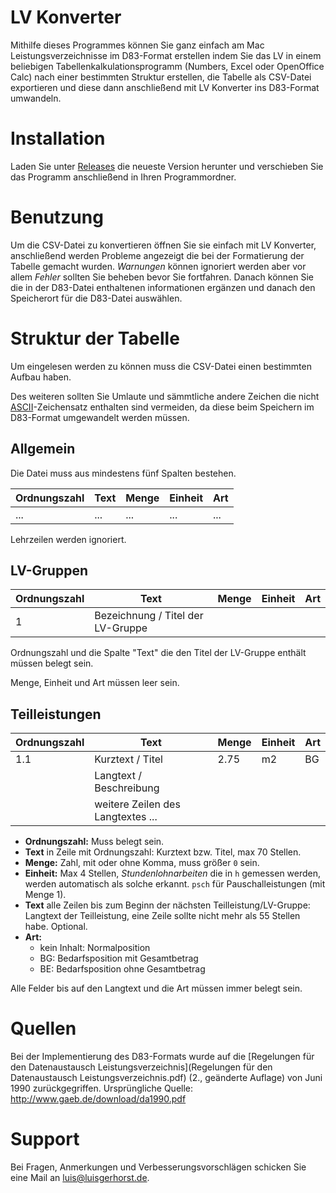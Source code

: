 # LV Konverter

Mithilfe dieses Programmes können Sie ganz einfach am Mac Leistungsverzeichnisse im D83-Format erstellen indem Sie das LV in einem beliebigen Tabellenkalkulationsprogramm (Numbers, Excel oder OpenOffice Calc) nach einer bestimmten Struktur erstellen, die Tabelle als CSV-Datei exportieren und diese dann anschließend mit LV Konverter ins D83-Format umwandeln.

# Installation

Laden Sie unter [Releases](https://github.com/luisgerhorst/LV-Konverter/releases) die neueste Version herunter und verschieben Sie das Programm anschließend in Ihren Programmordner.

# Benutzung

Um die CSV-Datei zu konvertieren öffnen Sie sie einfach mit LV Konverter, anschließend werden Probleme angezeigt die bei der Formatierung der Tabelle gemacht wurden. _Warnungen_ können ignoriert werden aber vor allem _Fehler_ sollten Sie beheben bevor Sie fortfahren. Danach können Sie die in der D83-Datei enthaltenen informationen ergänzen und danach den Speicherort für die D83-Datei auswählen.

# Struktur der Tabelle

Um eingelesen werden zu können muss die CSV-Datei einen bestimmten Aufbau haben.

Des weiteren sollten Sie Umlaute und sämmtliche andere Zeichen die nicht [ASCII](http://de.wikipedia.org/wiki/American_Standard_Code_for_Information_Interchange)-Zeichensatz enthalten sind vermeiden, da diese beim Speichern im D83-Format umgewandelt werden müssen.

## Allgemein

Die Datei muss aus mindestens fünf Spalten bestehen.

Ordnungszahl | Text | Menge | Einheit | Art
---          | ---  | ---   | ---     | ---
...          | ...  | ...   | ...     | ...

Lehrzeilen werden ignoriert.

## LV-Gruppen

Ordnungszahl | Text | Menge | Einheit | Art
---          | ---  | ---   | ---     | ---
1           | Bezeichnung / Titel der LV-Gruppe |

Ordnungszahl und die Spalte "Text" die den Titel der LV-Gruppe enthält müssen belegt sein.

Menge, Einheit und Art müssen leer sein.

## Teilleistungen

Ordnungszahl | Text | Menge | Einheit | Art
---          | ---  | ---   | ---     | ---
1.1          | Kurztext / Titel | 2.75 | m2   | BG
             | Langtext / Beschreibung
             | weitere Zeilen des Langtextes ...

* __Ordnungszahl:__ Muss belegt sein.
* __Text__ in Zeile mit Ordnungszahl: Kurztext bzw. Titel, max 70 Stellen.
* __Menge:__ Zahl, mit oder ohne Komma, muss größer `0` sein.
* __Einheit:__ Max 4 Stellen, _Stundenlohnarbeiten_ die in `h` gemessen werden, werden automatisch als solche erkannt. `psch` für Pauschalleistungen (mit Menge 1).
* __Text__ alle Zeilen bis zum Beginn der nächsten Teilleistung/LV-Gruppe: Langtext der Teilleistung, eine Zeile sollte nicht mehr als 55 Stellen habe. Optional.
* __Art:__
	* kein Inhalt: Normalposition
	* BG: Bedarfsposition mit Gesamtbetrag
	* BE: Bedarfsposition ohne Gesamtbetrag

Alle Felder bis auf den Langtext und die Art müssen immer belegt sein.

# Quellen

Bei der Implementierung des D83-Formats wurde auf die [Regelungen für den Datenaustausch Leistungsverzeichnis](Regelungen für den Datenaustausch Leistungsverzeichnis.pdf) (2., geänderte Auflage) von Juni 1990 zurückgegriffen. Ursprüngliche Quelle: http://www.gaeb.de/download/da1990.pdf

# Support

Bei Fragen, Anmerkungen und Verbesserungsvorschlägen schicken Sie eine Mail an [luis@luisgerhorst.de](mailto:luis@luisgerhorst.de).
